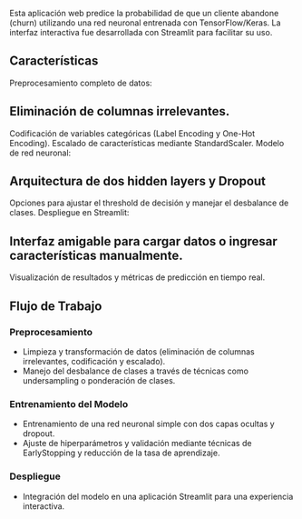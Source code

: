 Esta aplicación web predice la probabilidad de que un cliente abandone (churn) utilizando una red neuronal entrenada con TensorFlow/Keras. La interfaz interactiva fue desarrollada con Streamlit para facilitar su uso.

## Características
Preprocesamiento completo de datos:

## Eliminación de columnas irrelevantes.
Codificación de variables categóricas (Label Encoding y One-Hot Encoding).
Escalado de características mediante StandardScaler.
Modelo de red neuronal:

## Arquitectura de dos hidden layers y Dropout
Opciones para ajustar el threshold de decisión y manejar el desbalance de clases.
Despliegue en Streamlit:

## Interfaz amigable para cargar datos o ingresar características manualmente.
Visualización de resultados y métricas de predicción en tiempo real.


## Flujo de Trabajo

### Preprocesamiento
- Limpieza y transformación de datos (eliminación de columnas irrelevantes, codificación y escalado).
- Manejo del desbalance de clases a través de técnicas como undersampling o ponderación de clases.

### Entrenamiento del Modelo
- Entrenamiento de una red neuronal simple con dos capas ocultas y dropout.
- Ajuste de hiperparámetros y validación mediante técnicas de EarlyStopping y reducción de la tasa de aprendizaje.

### Despliegue
- Integración del modelo en una aplicación Streamlit para una experiencia interactiva.
